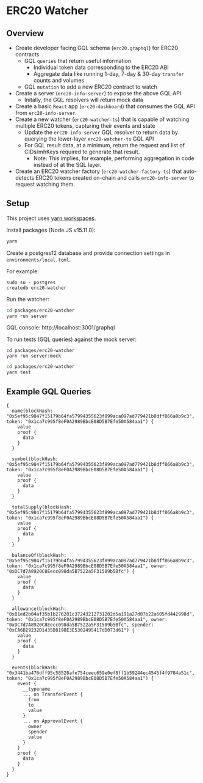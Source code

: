 # ERC20 Watcher

## Overview

* Create developer facing GQL schema (`erc20.graphql`) for ERC20 contracts
    * GQL `queries` that return useful information
        * Individual token data corresponding to the ERC20 ABI
        * Aggregate data like running 1-day, 7-day & 30-day `transfer` counts and volumes
    * GQL `mutation` to add a new ERC20 contract to watch
* Create a server (`erc20-info-server`) to expose the above GQL API
    * Initally, the GQL resolvers will return mock data
* Create a basic `React` app (`erc20-dashboard`) that consumes the GQL API from `erc20-info-server`.
* Create a new watcher (`erc20-watcher-ts`) that is capable of watching multiple ERC20 tokens, capturing their events and state
    * Update the `erc20-info-server` GQL resolver to return data by querying the lower-layer `erc20-watcher-ts` GQL API
    * For GQL result data, at a minimum, return the request and list of CIDs/mhKeys required to generate that result.
        * Note: This implies, for example, performing aggregation in code instead of at the SQL layer.
* Create an ERC20 watcher factory (`erc20-watcher-factory-ts`) that auto-detects ERC20 tokens created on-chain and calls `erc20-info-server` to request watching them.

## Setup

This project uses [yarn workspaces](https://classic.yarnpkg.com/en/docs/workspaces/).

Install packages (Node.JS v15.11.0):

```bash
yarn
```

Create a postgres12 database and provide connection settings in `environments/local.toml`.

For example:

```
sudo su - postgres
createdb erc20-watcher
```

Run the watcher:

```bash
cd packages/erc20-watcher
yarn run server
```

GQL console: http://localhost:3001/graphql

To run tests (GQL queries) against the mock server:

```
cd packages/erc20-watcher
yarn run server:mock
```

```bash
cd packages/erc20-watcher
yarn test
```

## Example GQL Queries

```text
{
  name(blockHash: "0x5ef95c9847f15179b64fa57994355623f899aca097ad779421b8dff866a8b9c3", token: "0x1ca7c995f8eF0A2989BbcE08D5B7Efe50A584aa1") {
    value
    proof {
      data
    }
  }

  symbol(blockHash: "0x5ef95c9847f15179b64fa57994355623f899aca097ad779421b8dff866a8b9c3", token: "0x1ca7c995f8eF0A2989BbcE08D5B7Efe50A584aa1") {
    value
    proof {
      data
    }
  }

  totalSupply(blockHash: "0x5ef95c9847f15179b64fa57994355623f899aca097ad779421b8dff866a8b9c3", token: "0x1ca7c995f8eF0A2989BbcE08D5B7Efe50A584aa1") {
    value
    proof {
      data
    }
  }

  balanceOf(blockHash: "0x5ef95c9847f15179b64fa57994355623f899aca097ad779421b8dff866a8b9c3", token: "0x1ca7c995f8eF0A2989BbcE08D5B7Efe50A584aa1", owner: "0xDC7d7A8920C8Eecc098da5B7522a5F31509b5Bfc") {
    value
    proof {
      data
    }
  }

  allowance(blockHash: "0x81ed2b04af35b1b276281c37243212731202d5a191a27d07b22a605fd442998d", token: "0x1ca7c995f8eF0A2989BbcE08D5B7Efe50A584aa1", owner: "0xDC7d7A8920C8Eecc098da5B7522a5F31509b5Bfc", spender: "0xCA6D29232D1435D8198E3E5302495417dD073d61") {
    value
    proof {
      data
    }
  }

  events(blockHash: "0x3441ba476dff95c58528afe754ceec659e0ef8ff1b59244ec4545f4f9784a51c", token: "0x1ca7c995f8eF0A2989BbcE08D5B7Efe50A584aa1") {
    event {
      __typename
      ... on TransferEvent {
        from
        to
        value
      }
      ... on ApprovalEvent {
        owner
        spender
        value
      }
    }
    proof {
      data
    }
  }
}

```
